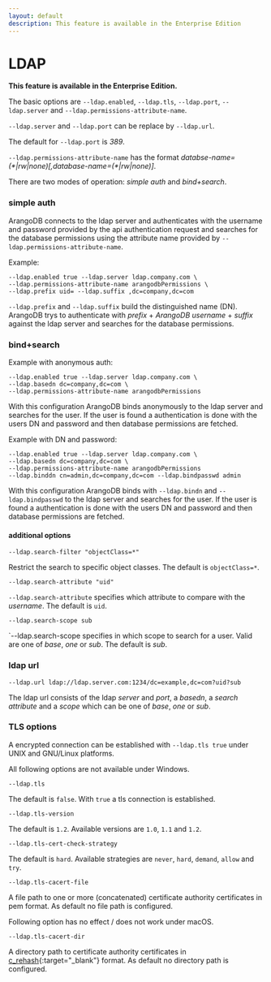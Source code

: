 ```yaml
---
layout: default
description: This feature is available in the Enterprise Edition
---
```

LDAP
====

__This feature is available in the Enterprise Edition.__

The basic options are `--ldap.enabled`, `--ldap.tls`, `--ldap.port`, `--ldap.server` and `--ldap.permissions-attribute-name`.

`--ldap.server` and `--ldap.port` can be replace by `--ldap.url`.

The default for `--ldap.port` is *389*.

`--ldap.permissions-attribute-name` has the format *databse-name=(&#42;|rw|none)[,database-name=(&#42;|rw|none)]*.

There are two modes of operation: *simple auth* and *bind+search*.

### simple auth

ArangoDB connects to the ldap server and authenticates with the username and password provided by the 
api authentication request and searches for the database permissions using the attribute name 
provided by `--ldap.permissions-attribute-name`.

Example:

    --ldap.enabled true --ldap.server ldap.company.com \
    --ldap.permissions-attribute-name arangodbPermissions \
    --ldap.prefix uid= --ldap.suffix ,dc=company,dc=com

`--ldap.prefix` and `--ldap.suffix` build the distinguished name (DN). ArangoDB trys to authenticate
with *prefix* + *ArangoDB username* + *suffix* against the ldap server and searches for the database permissions.

### bind+search

Example with anonymous auth:

    --ldap.enabled true --ldap.server ldap.company.com \
    --ldap.basedn dc=company,dc=com \
    --ldap.permissions-attribute-name arangodbPermissions

With this configuration ArangoDB binds anonymously to the ldap server and searches for the user.
If the user is found a authentication is done with the users DN and password and then database permissions are fetched.

Example with DN and password:

    --ldap.enabled true --ldap.server ldap.company.com \
    --ldap.basedn dc=company,dc=com \
    --ldap.permissions-attribute-name arangodbPermissions
    --ldap.binddn cn=admin,dc=company,dc=com --ldap.bindpasswd admin

With this configuration ArangoDB binds with `--ldap.bindn` and `--ldap.bindpasswd` to the ldap server and searches for the user.
If the user is found a authentication is done with the users DN and password and then database permissions are fetched.

#### additional options


    --ldap.search-filter "objectClass=*"

Restrict the search to specific object classes. The default is `objectClass=*`.

    --ldap.search-attribute "uid"

`--ldap.search-attribute` specifies which attribute to compare with the *username*. The default is `uid`.

    --ldap.search-scope sub

`--ldap.search-scope specifies in which scope to search for a user. Valid are one of *base*, *one* or *sub*. The default is *sub*.

### ldap url

    --ldap.url ldap://ldap.server.com:1234/dc=example,dc=com?uid?sub

The ldap url consists of the ldap *server* and *port*, a *basedn*, a *search attribute* and a *scope* which can be one of *base*, *one* or *sub*.

### TLS options

A encrypted connection can be established with `--ldap.tls true` under UNIX and GNU/Linux platforms.

All following options are not available under Windows.

    --ldap.tls

The default is `false`. With `true` a tls connection is established.

    --ldap.tls-version

The default is `1.2`. Available versions are `1.0`, `1.1` and `1.2`.

    --ldap.tls-cert-check-strategy

The default is `hard`. Available strategies are `never`, `hard`, `demand`, `allow` and `try`.

    --ldap.tls-cacert-file

A file path to one or more (concatenated) certificate authority certificates in pem format.
As default no file path is configured.

Following option has no effect / does not work under macOS.

    --ldap.tls-cacert-dir

A directory path to certificate authority certificates in [c_rehash](https://www.openssl.org/docs/man1.0.2/apps/c_rehash.html){:target="_blank"} format.
As default no directory path is configured.

